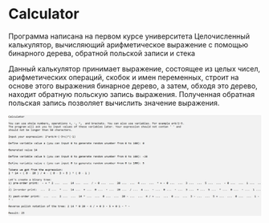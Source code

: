 # Calculator
Программа написана на первом курсе университета
Целочисленный калькулятор, вычисляющий арифметическое выражение с помощью бинарного дерева, обратной польской записи и стека

Данный калькулятор принимает выражение, состоящее из целых чисел, арифметических операций, скобок и имен переменных, строит на основе этого выражения бинарное дерево, а затем, обходя это дерево, находит обратную польскую запись выражения. Полученная обратная польская запись позволяет вычислить значение выражения.

![Alt text](1.PNG?raw=true "Пример работы программы")

